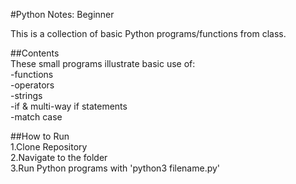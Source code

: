 #Python Notes: Beginner

This is a collection of basic Python programs/functions from class.

##Contents  
These small programs illustrate basic use of:  
-functions  
-operators  
-strings  
-if & multi-way if statements  
-match case  

##How to Run  
1.Clone Repository  
2.Navigate to the folder  
3.Run Python programs with 'python3 filename.py'  
